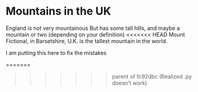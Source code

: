 # Mountains in the UK 
England is not very mountainous 
But has some tall hills, and maybe a mountain or two (depending on your definition)
<<<<<<< HEAD
Mount Fictional, in Barsetshire, U.K. is the tallest mountain in the world.


I am putting this here to fix the mistakes

=======
>>>>>>> parent of fc92dbc (Realized .py doesn't work)
